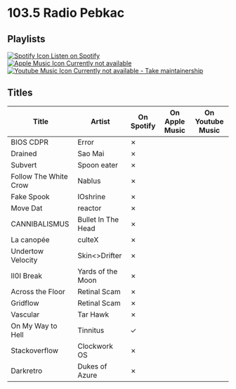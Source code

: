 # 103.5 Radio Pebkac

## Playlists

[![Spotify Icon](https://user-images.githubusercontent.com/6068259/95839470-57169600-0d43-11eb-89e3-6b80e7c64339.png "Listen on Spotify") Listen on Spotify](https://open.spotify.com/playlist/7xK7pVdI0bpJTlOlrFC48b)  
[![Apple Music Icon](https://user-images.githubusercontent.com/6068259/95839328-2fbfc900-0d43-11eb-896b-78ba8d0f56da.png "Listen on Apple Music") Currently not available](https://github.com/MarauderXtreme/video-game-radiostation-playlists/fork)  
[![Youtube Music Icon](https://user-images.githubusercontent.com/6068259/95839482-5a118680-0d43-11eb-97f5-21338bca84df.png "Listen on Youtube Music") Currently not available - Take maintainership](https://github.com/MarauderXtreme/video-game-radiostation-playlists/fork)

## Titles

| Title                 | Artist             | On Spotify | On Apple Music | On Youtube Music |
| --------------------- | ------------------ | ---------- | -------------- | ---------------- |
| BIOS CDPR             | Error              | ✗          |                |                  |
| Drained               | Sao Mai            | ✗          |                |                  |
| Subvert               | Spoon eater        | ✗          |                |                  |
| Follow The White Crow | Nablus             | ✗          |                |                  |
| Fake Spook            | IOshrine           | ✗          |                |                  |
| Move Dat              | reactor            | ✗          |                |                  |
| CANNIBALISMUS         | Bullet In The Head | ✗          |                |                  |
| La canopée            | culteX             | ✗          |                |                  |
| Undertow Velocity     | Skin<>Drifter      | ✗          |                |                  |
| II0I Break            | Yards of the Moon  | ✗          |                |                  |
| Across the Floor      | Retinal Scam       | ✗          |                |                  |
| Gridflow              | Retinal Scam       | ✗          |                |                  |
| Vascular              | Tar Hawk           | ✗          |                |                  |
| On My Way to Hell     | Tinnitus           | ✓          |                |                  |
| Stackoverflow         | Clockwork OS       | ✗          |                |                  |
| Darkretro             | Dukes of Azure     | ✗          |                |                  |
